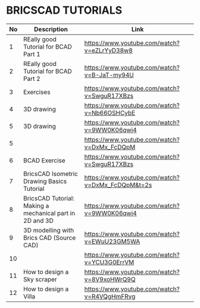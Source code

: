 # BRICSCAD TUTORIALS
|No| Description| Link |
|--|------------|------|
|1| REally good Tutorial for BCAD  Part 1 | https://www.youtube.com/watch?v=eZLrYyD38w8|
|2| REally good Tutorial for BCAD  Part 2 | https://www.youtube.com/watch?v=B-JaT-my94U |
|3| Exercises | https://www.youtube.com/watch?v=SwguR17XBzs |
|4| 3D drawing | https://www.youtube.com/watch?v=Nb66OSHCybE |
|5| 3D drawing | https://www.youtube.com/watch?v=9WW0K06qwj4 |
|5|  | https://www.youtube.com/watch?v=DxMx_FcDQpM|
|6| BCAD Exercise | https://www.youtube.com/watch?v=SwguR17XBzs |
|7|BricsCAD Isometric Drawing Basics Tutorial | https://www.youtube.com/watch?v=DxMx_FcDQpM&t=2s |
|8| BricsCAD Tutorial: Making a mechanical part in 2D and 3D | https://www.youtube.com/watch?v=9WW0K06qwj4 |
|9| 3D modelling with Brics CAD (Source CAD) | https://www.youtube.com/watch?v=EWuU23GM5WA |
|10|  |https://www.youtube.com/watch?v=YCU3G0ErrVM|
|11| How to design a Sky scraper | https://www.youtube.com/watch?v=8V9xoHWrQ9Q |
|12| How to design a Villa | https://www.youtube.com/watch?v=R4VQgHmFRvg |

